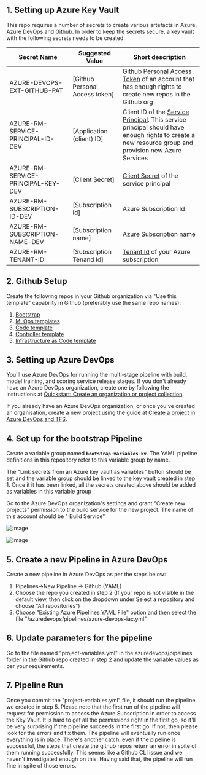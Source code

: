 ## 1. Setting up Azure Key Vault

This repo requires a number of secrets to create various artefacts in Azure, Azure DevOps and Github. In order to keep the secrets secure, a key vault with the following secrets needs to be created:

| Secret Name            | Suggested Value           | Short description                                                                                                           |
| ------------------------ | ------------------------- | --------------------------------------------------------------------------------------------------------------------------- |
| AZURE-DEVOPS-EXT-GITHUB-PAT | [Github Personal Access token]       | Github [Personal Access Token](https://docs.github.com/en/github/authenticating-to-github/keeping-your-account-and-data-secure/creating-a-personal-access-token) of an account that has enough rights to create new repos in the Github org                                 |
| AZURE-RM-SERVICE-PRINCIPAL-ID-DEV                 | [Application (client) ID]                 | Client ID of the [Service Principal](https://docs.microsoft.com/en-us/azure/active-directory/develop/quickstart-register-app#register-an-application). This service principal should have enough rights to create a new resource group and provision new Azure Services                           |
| AZURE-RM-SERVICE-PRINCIPAL-KEY-DEV           | [Client Secret]                  | [Client Secret](https://docs.microsoft.com/en-us/azure/active-directory/develop/quickstart-register-app#add-a-client-secret) of the service principal                                                                                                  |
| AZURE-RM-SUBSCRIPTION-ID-DEV           | [Subscription Id]              | Azure Subscription Id                                                                                                     |
| AZURE-RM-SUBSCRIPTION-NAME-DEV  | [Subscription name] | Azure Subscription name |
| AZURE-RM-TENANT-ID | [Subscription Tenand Id]  | [Tenant Id](https://docs.microsoft.com/en-us/azure/active-directory/fundamentals/active-directory-how-to-find-tenant) of your Azure subscription               |

## 2. Github Setup

Create the following repos in your Github organization via "Use this template" capability in Github (preferably use the same repo names):

1. [Bootstrap](https://github.com/ai-factory-azure/bootstrap)
2. [MLOps templates](https://github.com/ai-factory-azure/templates-mlops)
3. [Code template](https://github.com/ai-factory-azure/project-template-file-batch-code)
4. [Controller template](https://github.com/ai-factory-azure/project-template-file-batch-controller)
5. [Infrastructure as Code template](https://github.com/ai-factory-azure/templates-iac)

## 3. Setting up Azure DevOps

You'll use Azure DevOps for running the multi-stage pipeline with build, model training, and scoring service release stages. If you don't already have an Azure DevOps organization, create one by following the instructions at [Quickstart: Create an organization or project collection](https://docs.microsoft.com/en-us/azure/devops/organizations/accounts/create-organization?view=azure-devops).

If you already have an Azure DevOps organization, or once you've created an organisation, create a new project using the guide at [Create a project in Azure DevOps and TFS](https://docs.microsoft.com/en-us/azure/devops/organizations/projects/create-project?view=azure-devops).

## 4. Set up for the bootstrap Pipeline

Create a variable group named **`bootstrap-variables-kv`**. The YAML pipeline definitions in this repository refer to this variable group by name.

The "Link secrets from an Azure key vault as variables" button should be set and the variable group should be linked to the key vault created in step 1. Once it it has been linked, all the secrets created above should be added as variables in this variable group

Go to the Azure DevOps organization's settings and grant "Create new projects" permission to the build service for the new project. The name of this account should be "<azure devops project name> Build Service"
  
![image](https://user-images.githubusercontent.com/26466075/132328747-02b0011f-aaa6-4a85-b51c-8e9feeed14d4.png)

![image](https://user-images.githubusercontent.com/26466075/132328799-55d9cbb4-520f-4890-9753-240fbae6a5d1.png)

## 5. Create a new Pipeline in Azure DevOps

Create a new pipeline in Azure DevOps as per the steps below:

1. Pipelines->New Pipeline -> Github (YAML)
2. Choose the repo you created in step 2 (If your repo is not visible in the default view, then click on the dropdown under Select a repository and choose "All repositories")
3. Choose "Existing Azure Pipelines YAML File" option and then select the file "/azuredevops/pipelines/azure-devops-iac.yml"

## 6. Update parameters for the pipeline

Go to the file named "project-variables.yml" in the azuredevops/pipelines folder in the Github repo created in step 2 and update the variable values as per your requirements. 

## 7. Pipeline Run

Once you commit the "project-variables.yml" file, it should run the pipeline we created in step 5. Please note that the first run of the pipeline will request for permission to access the Azure Subscription in order to access the Key Vault. It is hard to get all the permissions right in the first go, so it'll be very surprising if the pipeline succeeds in the first go. If not, then please look for the errors and fix them. The pipeline will eventually run once everything is in place. There's another catch, even if the pipeline is successful, the steps that create the github repos return an error in spite of them running successfully. This seems like a Github CLI issue and we haven't investigated enough on this. Having said that, the pipeline will run fine in spite of those errors. 
